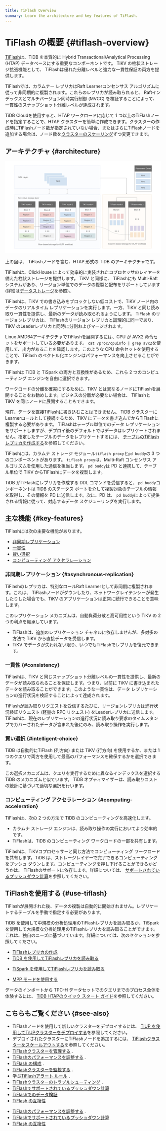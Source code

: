 ```yaml
---
title: TiFlash Overview
summary: Learn the architecture and key features of TiFlash.
---
```


# TiFlash の概要 {#tiflash-overview}

[TiFlash](https://github.com/pingcap/tiflash)は、TiDB を本質的に Hybrid Transactional/Analytical Processing (HTAP) データベースにする重要なコンポーネントです。 TiKV の柱状ストレージ拡張機能として、 TiFlashは優れた分離レベルと強力な一貫性保証の両方を提供します。

TiFlashでは、カラムナー レプリカはRaft Learnerコンセンサス アルゴリズムに従って非同期的に複製されます。これらのレプリカが読み取られると、 Raftインデックスとマルチバージョン同時実行制御 (MVCC) を検証することによって、一貫性のスナップショット分離レベルが達成されます。

<CustomContent platform="tidb-cloud">

TiDB Cloudを使用すると、HTAP ワークロードに応じて 1 つ以上のTiFlashノードを指定することで、HTAP クラスターを簡単に作成できます。クラスターの作成時にTiFlashノード数が指定されていない場合、またはさらにTiFlashノードを追加する場合は、ノード数を[クラスターのスケーリング](/tidb-cloud/scale-tidb-cluster.md)ずつ変更できます。

</CustomContent>

## アーキテクチャ {#architecture}

![TiFlash Architecture](/media/tidb-storage-architecture-1.png)

上の図は、 TiFlashノードを含む、HTAP 形式の TiDB のアーキテクチャです。

TiFlashは、ClickHouse によって効率的に実装されたコプロセッサのレイヤーを備えた柱状ストレージを提供します。 TiKV と同様に、 TiFlashにも Multi-Raft システムがあり、リージョン単位でのデータの複製と配布をサポートしています (詳細は[データストレージ](https://en.pingcap.com/blog/tidb-internal-data-storage/)を参照)。

TiFlashは、TiKV での書き込みをブロックしない低コストで、TiKV ノード内のデータのリアルタイム レプリケーションを実行します。一方、TiKV と同じ読み取り一貫性を提供し、最新のデータが読み取られるようにします。 TiFlash のリージョンレプリカは、 TiFlashのリージョン レプリカと論理的に同一であり、TiKV のLeaderレプリカと同時に分割およびマージされます。

Linux AMD64アーキテクチャでTiFlashを展開するには、CPU が AVX2 命令セットをサポートしている必要があります。 `cat /proc/cpuinfo | grep avx2`を使用して、出力があることを確認します。このような CPU 命令セットを使用することで、TiFlash のベクトル化エンジンはパフォーマンスを向上させることができます。

TiFlashは TiDB と TiSpark の両方と互換性があるため、これら 2 つのコンピューティング エンジンを自由に選択できます。

ワークロードの分離を確実にするために、TiKV とは異なるノードにTiFlashを展開することをお勧めします。ビジネスの分離が必要ない場合は、 TiFlashと TiKV を同じノードに展開することもできます。

現在、データを直接TiFlashに書き込むことはできません。 TiDB クラスターにLearnerロールとして接続するため、TiKV にデータを書き込んでからTiFlashに複製する必要があります。 TiFlashはテーブル単位でのデータ レプリケーションをサポートしますが、デプロイ後のデフォルトではデータはレプリケートされません。指定したテーブルのデータをレプリケートするには、 [テーブルのTiFlashレプリカを作成する](/tiflash/create-tiflash-replicas.md#create-tiflash-replicas-for-tables)を参照してください。

TiFlashには、カラムナ ストレージ モジュール`tiflash proxy`と`pd buddy`の 3 つのコンポーネントがあります。 `tiflash proxy`は、Multi-Raft コンセンサス アルゴリズムを使用した通信を担当します。 `pd buddy`は PD と連携して、テーブル単位で TiKV からTiFlashにデータを複製します。

TiDB がTiFlashにレプリカを作成する DDL コマンドを受信すると、 `pd buddy`コンポーネントは TiDB のステータス ポートを介して複製対象のテーブルの情報を取得し、その情報を PD に送信します。次に、PD は、 `pd buddy`によって提供される情報に従って、対応するデータ スケジューリングを実行します。

## 主な機能 {#key-features}

TiFlashには次の主要な機能があります。

-   [非同期レプリケーション](#asynchronous-replication)
-   [一貫性](#consistency)
-   [賢い選択](#intelligent-choice)
-   [コンピューティング アクセラレーション](#computing-acceleration)

### 非同期レプリケーション {#asynchronous-replication}

TiFlashのレプリカは、特別なロールRaft Learnerとして非同期に複製されます。これは、 TiFlashノードがダウンしたり、ネットワークレイテンシーが発生したりした場合でも、TiKV のアプリケーションは正常に続行できることを意味します。

このレプリケーション メカニズムは、自動負荷分散と高可用性という TiKV の 2 つの利点を継承しています。

-   TiFlashは、追加のレプリケーション チャネルに依存しませんが、多対多の方法で TiKV から直接データを受信します。
-   TiKV でデータが失われない限り、いつでもTiFlashでレプリカを復元できます。

### 一貫性 {#consistency}

TiFlashは、TiKV と同じスナップショット分離レベルの一貫性を提供し、最新のデータが読み取られることを保証します。つまり、以前に TiKV に書き込まれたデータを読み取ることができます。このような一貫性は、データ レプリケーションの進行状況を検証することによって達成されます。

TiFlashが読み取りリクエストを受信するたびに、リージョンレプリカは進行状況検証リクエスト (軽量の RPC リクエスト) をLeaderレプリカに送信します。 TiFlashは、現在のレプリケーションの進行状況に読み取り要求のタイムスタンプでカバーされたデータが含まれた後にのみ、読み取り操作を実行します。

### 賢い選択 {#intelligent-choice}

TiDB は自動的にTiFlash (列方向) または TiKV (行方向) を使用するか、または 1 つのクエリで両方を使用して最高のパフォーマンスを確保するかを選択できます。

この選択メカニズムは、クエリを実行するために異なるインデックスを選択する TiDB のメカニズムと似ています。 TiDB オプティマイザーは、読み取りコストの統計に基づいて適切な選択を行います。

### コンピューティング アクセラレーション {#computing-acceleration}

TiFlashは、次の 2 つの方法で TiDB のコンピューティングを高速化します。

-   カラムナ ストレージ エンジンは、読み取り操作の実行においてより効率的です。
-   TiFlashは、TiDB のコンピューティング ワークロードの一部を共有します。

TiFlashは、TiKVコプロセッサーと同じ方法でコンピューティング ワークロードを共有します。TiDB は、ストレージレイヤーで完了できるコンピューティングをプッシュ ダウンします。コンピューティングを押し下げることができるかどうかは、 TiFlashのサポートに依存します。詳細については、 [サポートされているプッシュダウン計算](/tiflash/tiflash-supported-pushdown-calculations.md)を参照してください。

## TiFlashを使用する {#use-tiflash}

TiFlashが展開された後、データの複製は自動的に開始されません。レプリケートするテーブルを手動で指定する必要があります。

TiDB を使用して中規模の分析処理用のTiFlashレプリカを読み取るか、TiSpark を使用して大規模な分析処理用のTiFlashレプリカを読み取ることができます。これは、独自のニーズに基づいています。詳細については、次のセクションを参照してください。

-   [TiFlashレプリカの作成](/tiflash/create-tiflash-replicas.md)
-   [TiDB を使用してTiFlashレプリカを読み取る](/tiflash/use-tidb-to-read-tiflash.md)

<CustomContent platform="tidb">

-   [TiSpark を使用してTiFlashレプリカを読み取る](/tiflash/use-tispark-to-read-tiflash.md)

</CustomContent>

-   [MPP モードを使用する](/tiflash/use-tiflash-mpp-mode.md)

<CustomContent platform="tidb">

データのインポートから TPC-H データセットでのクエリまでのプロセス全体を体験するには、 [TiDB HTAPのクイック スタート ガイド](/quick-start-with-htap.md)を参照してください。

</CustomContent>

## こちらもご覧ください {#see-also}

<CustomContent platform="tidb">

-   TiFlashノードを使用して新しいクラスターをデプロイするには、 [TiUP を使用してTiUPクラスターをデプロイする](/production-deployment-using-tiup.md)を参照してください。
-   デプロイされたクラスターにTiFlashノードを追加するには、 [TiFlashクラスターをスケールアウトする](/scale-tidb-using-tiup.md#scale-out-a-tiflash-cluster)を参照してください。
-   [TiFlashクラスターを管理する](/tiflash/maintain-tiflash.md) .
-   [TiFlashのパフォーマンスを調整する](/tiflash/tune-tiflash-performance.md) .
-   [TiFlash の構成](/tiflash/tiflash-configuration.md) .
-   [TiFlashクラスターを監視する](/tiflash/monitor-tiflash.md) .
-   学ぶ[TiFlashアラート ルール](/tiflash/tiflash-alert-rules.md) ．
-   [TiFlashクラスターのトラブルシューティング](/tiflash/troubleshoot-tiflash.md) .
-   [TiFlashでサポートされているプッシュダウン計算](/tiflash/tiflash-supported-pushdown-calculations.md)
-   [TiFlashでのデータ検証](/tiflash/tiflash-data-validation.md)
-   [TiFlash の互換性](/tiflash/tiflash-compatibility.md)

</CustomContent>

<CustomContent platform="tidb-cloud">

-   [TiFlashのパフォーマンスを調整する](/tiflash/tune-tiflash-performance.md) .
-   [TiFlashでサポートされているプッシュダウン計算](/tiflash/tiflash-supported-pushdown-calculations.md)
-   [TiFlash の互換性](/tiflash/tiflash-compatibility.md)

</CustomContent>

